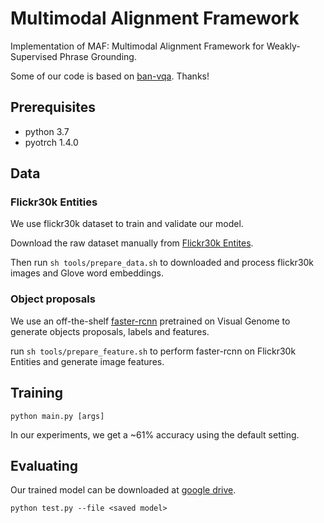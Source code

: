 # Multimodal Alignment Framework

Implementation of MAF: Multimodal Alignment Framework for Weakly-Supervised Phrase Grounding.

Some of our code is based on [ban-vqa](https://github.com/jnhwkim/ban-vqa). Thanks!


## Prerequisites
- python 3.7
- pyotrch 1.4.0 

## Data

### Flickr30k Entities
We use flickr30k dataset to train and validate our model.

Download the raw dataset manually from [Flickr30k Entites](https://github.com/BryanPlummer/flickr30k_entities/annotations.zip).

Then run
`
 sh tools/prepare_data.sh
`
to downloaded and process flickr30k images and Glove word embeddings.


### Object proposals

We use an off-the-shelf [faster-rcnn](https://github.com/jwyang/faster-rcnn.pytorch) pretrained on Visual Genome 
to generate objects proposals, labels and features.

run 
`
sh tools/prepare_feature.sh
`
to perform faster-rcnn on Flickr30k Entities and generate image features. 


## Training

`
python main.py [args]
`

In our experiments, we get a ~61% accuracy using the default setting.

## Evaluating

Our trained model can be downloaded at [google drive](https://drive.google.com/file/d/1hVLDcsks2MuDJWpl2QB1H8DBCUefKCRY/view?usp=sharing).

`
python test.py --file <saved model>
`
